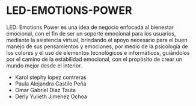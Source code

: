 # LED-EMOTIONS-POWER
LED: Emotions Power es una idea de negocio enfocada al bienestar emocional, con el fin de ser un soporte emocional para los usuarios, mediante la asistencia virtual, brindando el apoyo necesario para el buen manejo de sus pensamientos y emociones, por medio de la psicología de los colores y el uso de elementos tecnológicos e informáticos, guiándolos por el camino de la estabilidad emocional, con el propósito de crear un mundo mejor desde el interior.

- Karol stephy lopez contreras
- Paula Alejandra Castilo Peña
- Omar Gabriel Diaz Tauta
- Derly Yulieth Jimenez Ochoa
